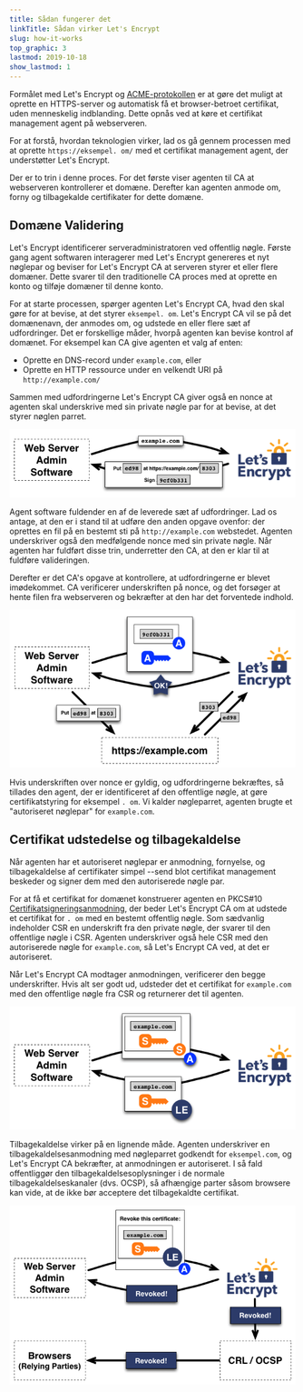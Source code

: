 ```yaml
---
title: Sådan fungerer det
linkTitle: Sådan virker Let's Encrypt
slug: how-it-works
top_graphic: 3
lastmod: 2019-10-18
show_lastmod: 1
---
```



Formålet med Let's&nbsp;Encrypt og [ACME-protokollen](https://tools.ietf.org/html/rfc8555) er at gøre det muligt at oprette en HTTPS-server og automatisk få et browser-betroet certifikat, uden menneskelig indblanding.  Dette opnås ved at køre et certifikat management agent på webserveren.

For at forstå, hvordan teknologien virker, lad os gå gennem processen med at oprette `https://eksempel. om/` med et certifikat management agent, der understøtter Let's&nbsp;Encrypt.

Der er to trin i denne proces.  For det første viser agenten til CA at webserveren kontrollerer et domæne.  Derefter kan agenten anmode om, forny og tilbagekalde certifikater for dette domæne.

## Domæne Validering

Let's&nbsp;Encrypt identificerer serveradministratoren ved offentlig nøgle.  Første gang agent softwaren interagerer med Let's&nbsp;Encrypt genereres et nyt nøglepar og beviser for Let's&nbsp;Encrypt CA at serveren styrer et eller flere domæner.  Dette svarer til den traditionelle CA proces med at oprette en konto og tilføje domæner til denne konto.

For at starte processen, spørger agenten Let's Encrypt CA, hvad den skal gøre for at bevise, at det styrer `eksempel. om`.  Let's Encrypt CA vil se på det domænenavn, der anmodes om, og udstede en eller flere sæt af udfordringer.   Det er forskellige måder, hvorpå agenten kan bevise kontrol af domænet.  For eksempel kan CA give agenten et valg af enten:

* Oprette en DNS-record under `example.com`, eller
* Oprette en HTTP ressource under en velkendt URI på `http://example.com/`

Sammen med udfordringerne Let's Encrypt CA giver også en nonce at agenten skal underskrive med sin private nøgle par for at bevise, at det styrer nøglen parret.

<div class="howitworks-figure">
<img alt="Requesting challenges to validate example.com"
     src="/images/howitworks_challenge.png"/>
</div>

Agent software fuldender en af de leverede sæt af udfordringer.   Lad os antage, at den er i stand til at udføre den anden opgave ovenfor: der oprettes en fil på en bestemt sti på `http://example.com` webstedet.  Agenten underskriver også den medfølgende nonce med sin private nøgle.  Når agenten har fuldført disse trin, underretter den CA, at den er klar til at fuldføre valideringen.

Derefter er det CA's opgave at kontrollere, at udfordringerne er blevet imødekommet.  CA verificerer underskriften på nonce, og det forsøger at hente filen fra webserveren og bekræfter at den har det forventede indhold.

<div class="howitworks-figure">
<img alt="Requesting authorization to act for example.com"
     src="/images/howitworks_authorization.png"/>
</div>

Hvis underskriften over nonce er gyldig, og udfordringerne bekræftes, så tillades den agent, der er identificeret af den offentlige nøgle, at gøre certifikatstyring for eksempel `. om`.  Vi kalder nøgleparret, agenten brugte et "autoriseret nøglepar" for `example.com`.


## Certifikat udstedelse og tilbagekaldelse

Når agenten har et autoriseret nøglepar er anmodning, fornyelse, og tilbagekaldelse af certifikater simpel --send blot certifikat management beskeder og signer dem med den autoriserede nøgle par.

For at få et certifikat for domænet konstruerer agenten en PKCS#10 [Certifikatsigneringsanmodning](https://tools.ietf.org/html/rfc2986), der beder Let's&nbsp;Encrypt CA om at udstede et certifikat for `. om` med en bestemt offentlig nøgle.  Som sædvanlig indeholder CSR en underskrift fra den private nøgle, der svarer til den offentlige nøgle i CSR.  Agenten underskriver også hele CSR med den autoriserede nøgle for `example.com`, så Let's&nbsp;Encrypt CA ved, at det er autoriseret.

Når Let's&nbsp;Encrypt CA modtager anmodningen, verificerer den begge underskrifter.  Hvis alt ser godt ud, udsteder det et certifikat for `example.com` med den offentlige nøgle fra CSR og returnerer det til agenten.

<div class="howitworks-figure">
<img alt="Requesting a certificate for example.com"
     src="/images/howitworks_certificate.png"/>
</div>

Tilbagekaldelse virker på en lignende måde.  Agenten underskriver en tilbagekaldelsesanmodning med nøgleparret godkendt for `eksempel.com`, og Let's&nbsp;Encrypt CA bekræfter, at anmodningen er autoriseret.  I så fald offentliggør den tilbagekaldelsesoplysninger i de normale tilbagekaldelseskanaler (dvs. OCSP), så afhængige parter såsom browsere kan vide, at de ikke bør acceptere det tilbagekaldte certifikat.

<div class="howitworks-figure">
<img alt="Requesting revocation of a certificate for example.com"
     src="/images/howitworks_revocation.png"/>
</div>



